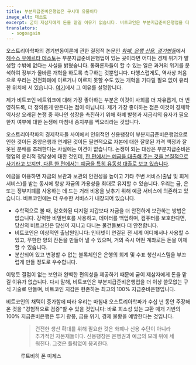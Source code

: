 ```yaml
---
title: 부분지급준비은행업은 구시대 유물이다
image_alt: 데소토
excerpt: 굳이 제삼자에게 돈을 맡길 이유가 없습니다. 비트코인은 부분지급준비은행업을 더 이상 쓸모없는 구식 기술로 만들며.
translators:
  - sogoagain
---
```


오스트리아학파의 경기변동이론에 관한 결정적 논문인 [_화폐, 은행 신용, 경기변동_](http://mises.org/books/desoto.pdf)에서 [헤수스 우에르타 데소토](http://www.jesushuertadesoto.com/)는 부분지급준비은행업이 있는 곳이라면 어디든 경제 위기가 발생할 수밖에 없다는 사실을 밝혔습니다. 통화론자들이 할 수 있는 일은 과거의 위기를 분석하여 정부가 올바른 개혁을 하도록 촉구하는 것뿐입니다. 다행스럽게도, 역사상 처음으로 우리는 건전화폐에 이르거나 이르지 못할 수도 있는 개혁을 기다릴 필요 없이 유리한 위치에 서 있습니다. [여기](/mempool/end-the-fed-hoard-bitcoins/ko "연준의 종말: 비트코인을 축적하라")에서 그 이유를 설명합니다.

제가 비트코인 네트워크에 대해 가장 좋아하는 부분은 이것이 사회를 더 자유롭게, 더 번영하도록, 더 정의롭게 만든다는 점이 아닙니다. 제가 가장 좋아하는 점은 이것이 경제학 역사상 오래된 논쟁 중 하나인 성장을 촉진하기 위해 화폐 발행과 저금리의 융자가 필요한지 여부에 대한 논쟁에 마침내 종지부를 찍으리라는 것입니다.

오스트리아학파의 경제학자들 사이에서 인위적인 신용팽창이 부분지급준비은행업으로 인한 것이든 중앙은행과 연계된 것이든 필연적으로 자본에 대한 잘못된 가격 책정과 잘못된 분배를 초래한다는 사실에는 이견이 없습니다. 논쟁이 되는 대상은 부분지급준비은행업의 윤리적 정당성에 대한 것인데, [한 편에서는 예금을 대출해 주는 것을 본질적으로 사기라고 보지만, 다른 한 편에서는 예금을 특히 유동성 대출로 보고 있습니다](http://themisescircle.org/blog/2012/10/23/austrian-banking-showdown/ "오스트리아학파 은행 결전").

예금을 이용하면 자금의 보관과 보관의 안전성을 높이고 기타 주변 서비스(출납 및 회계 서비스)를 받는 동시에 항상 자금의 가용성을 최대로 유지할 수 있습니다. 우리는 금, 은 또는 정부지폐를 사용하는 데 드는 거래 비용을 낮추기 위해 예금 서비스에 의존하고 있습니다. 비트코인에는 더 우수한 서비스가 내장되어 있습니다.

- 수학적으로 볼 때, 암호화된 디지털 지갑보다 자금을 더 안전하게 보관하는 방법은 없습니다. 강력한 비밀번호를 사용하고, 데이터를 백업하며, 컴퓨터를 보호한다면, 당신의 비트코인은 당신이 지니고 다니는 물건들보다 더 안전합니다.
- 비트코인은 이상적인 출납원입니다: 인터넷이 연결된 전 세계 어디에서나 사용할 수 있고, 무한한 양의 잔돈을 만들어 낼 수 있으며, 거의 즉시 어떤 계좌로든 돈을 이체할 수 있습니다.
- 분산되어 있고 변경할 수 없는 블록체인은 은행의 회계 및 수표 청산시스템을 부끄럽게 만들 정도로 우수합니다.

이렇듯 결점이 없는 보안과 완벽한 편의성을 제공하기 때문에 굳이 제삼자에게 돈을 맡길 이유가 없습니다. 다시 말해, 비트코인은 부분지급준비은행업을 더 이상 쓸모없는 구식 기술로 만들며, 비트코인 지갑은 현존하는 최고의 100% 지급준비은행입니다.

비트코인의 채택이 증가함에 따라 우리는 마침내 오스트리아학파가 수십 년 동안 주장해 온 것을 "경험적으로 검증"할 수 있을 것입니다: 바로 희소성 있는 교환 매개 기반의 100% 지급준비은행은 투기 광풍, 금융 위기, 경제 불황을 예방한다는 것입니다.

<figure>
  <blockquote>
    <p>건전한 생산 확대를 위해 필요한 것은 화폐나 신용 수단이 아니라 추가적인 자본재들이다. 신용팽창은 은행권과 예금의 모래 위에 세워진다. 그것은 틀림없이 붕괴한다.</p>
  </blockquote>
  <figcaption>루트비히 폰 미제스</figcaption>
</figure>
